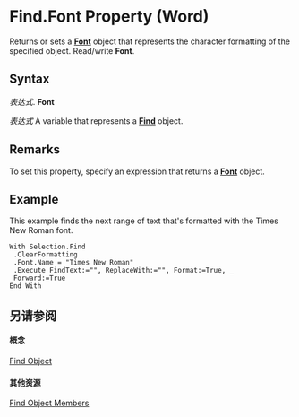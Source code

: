 
# Find.Font Property (Word)

Returns or sets a  **[Font](bc97f4df-fc81-d6c8-e99a-d50dc793b7ae.md)** object that represents the character formatting of the specified object. Read/write **Font**.


## Syntax

 _表达式_. **Font**

 _表达式_ A variable that represents a **[Find](da822788-cad5-992a-a835-18cc574cc324.md)** object.


## Remarks

To set this property, specify an expression that returns a  **[Font](bc97f4df-fc81-d6c8-e99a-d50dc793b7ae.md)** object.


## Example

This example finds the next range of text that's formatted with the Times New Roman font.


```
With Selection.Find 
 .ClearFormatting 
 .Font.Name = "Times New Roman" 
 .Execute FindText:="", ReplaceWith:="", Format:=True, _ 
 Forward:=True 
End With
```


## 另请参阅


#### 概念


[Find Object](da822788-cad5-992a-a835-18cc574cc324.md)
#### 其他资源


[Find Object Members](http://msdn.microsoft.com/library/21f00da0-4c84-ace3-fc79-a55a9ed64360%28Office.15%29.aspx)